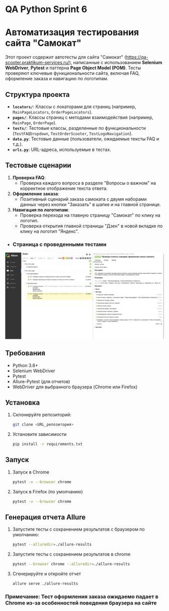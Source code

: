 # QA Python Sprint 6
# Автоматизация тестирования сайта "Самокат"

Этот проект содержит автотесты для сайта "Самокат" (https://qa-scooter.praktikum-services.ru/), написанные с использованием **Selenium WebDriver**, **Pytest** и паттерна **Page Object Model (POM)**. Тесты проверяют ключевые функциональности сайта, включая FAQ, оформление заказа и навигацию по логотипам.

## Структура проекта
- **`locators/`**: Классы с локаторами для страниц (например, `MainPageLocators`, `OrderPageLocators`).
- **`pages/`**: Классы страниц с методами взаимодействия (например, `MainPage`, `OrderPage`).
- **`tests/`**: Тестовые классы, разделенные по функциональности (`TestFAQDropdown`, `TestOrderScooter`, `TestLogoNavigation`).
- **`data.py`**: Тестовые данные (пользователи, ожидаемые тексты FAQ и т.д.).
- **`urls.py`**: URL-адреса, используемые в тестах.

## Тестовые сценарии
1. **Проверка FAQ**:
   - Проверка каждого вопроса в разделе "Вопросы о важном" на корректное отображение текста ответа.
2. **Оформление заказа**:
   - Позитивный сценарий заказа самоката с двумя наборами данных через кнопки "Заказать" в шапке и на главной странице.
3. **Навигация по логотипам**:
   - Проверка перехода на главную страницу "Самокат" по клику на логотип.
   - Проверка открытия главной страницы "Дзен" в новой вкладке по клику на логотип "Яндекс".

- ### Страница с проведенными тестами
<p align="center">
<img title="Allure Test Page" src="images/screenshots/test-page.png">
</p>

## Требования
- Python 3.8+
- Selenium WebDriver
- Pytest
- Allure-Pytest (для отчетов)
- WebDriver для выбранного браузера (Chrome или Firefox)

## Установка
1. Склонируйте репозиторий:
   ```bash
   git clone <URL_репозитория>
   
2. Установите зависимости 
   ```bash
   pip install -r requirements.txt


## Запуск 
1. Запуск в Chrome
   ```bash
   pytest -v --browser chrome
2. Запуск в Firefox (по умолчанию)
   ```bash
   pytest -v --browser chrome
   

## Генерация отчета Allure

1. Запустите тесты с сохранением результатов с браузером по умолчанию:
   ```bash
   pytest --alluredir=./allure-results
2. Запустите тесты с сохранением результатов в chrome    
   ```bash
   pytest --browser chrome --alluredir=./allure-results
3. Сгенерируйте и откройте отчет
   ```bash
   allure serve ./allure-results

### Примечание: Тест оформления заказа ожидаемо падает в Chrome из-за особенностей поведения браузера на сайте